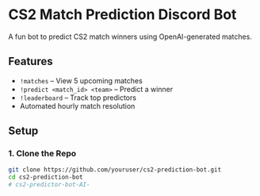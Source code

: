 # CS2 Match Prediction Discord Bot

A fun bot to predict CS2 match winners using OpenAI-generated matches.

## Features
- `!matches` – View 5 upcoming matches
- `!predict <match_id> <team>` – Predict a winner
- `!leaderboard` – Track top predictors
- Automated hourly match resolution

## Setup

### 1. Clone the Repo
```bash
git clone https://github.com/youruser/cs2-prediction-bot.git
cd cs2-prediction-bot
#   c s 2 - p r e d i c t o r - b o t - A I -  
 
